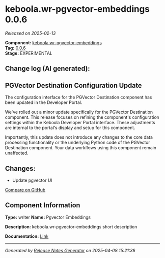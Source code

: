 #  keboola.wr-pgvector-embeddings 0.0.6

_Released on 2025-02-13_

**Component:** [keboola.wr-pgvector-embeddings](https://github.com/keboola/component-embeddings-v2)  
**Tag:** [0.0.6](https://github.com/keboola/component-embeddings-v2/releases/tag/0.0.6)  
**Stage:** EXPERIMENTAL


## Change log (AI generated):
## PGVector Destination Configuration Update
The configuration interface for the PGVector Destination component has been updated in the Developer Portal.

We've rolled out a minor update specifically for the PGVector Destination component.
This release focuses on refining the component's configuration settings within the Keboola Developer Portal interface. These adjustments are internal to the portal's display and setup for this component.

Importantly, this update does not introduce any changes to the core data processing functionality or the underlying Python code of the PGVector Destination component. Your data workflows using this component remain unaffected.



## Changes:



- Update pgvector UI 





[Compare on GitHub](https://github.com/keboola/component-embeddings-v2/compare/0.0.5...0.0.6)



## Component Information
**Type:** writer
**Name:** Pgvector Embeddings

**Description:** keboola.wr-pgvector-embeddings short description


**Documentation:** [Link](https://github.com/keboola/component-embeddings-v2/blob/master/README.md)



---
_Generated by [Release Notes Generator](https://github.com/keboola/release-notes-generator)
on 2025-04-08 15:21:38_